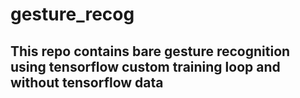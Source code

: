 # gesture_recog

## This repo contains bare gesture recognition using tensorflow custom training loop and without tensorflow data
